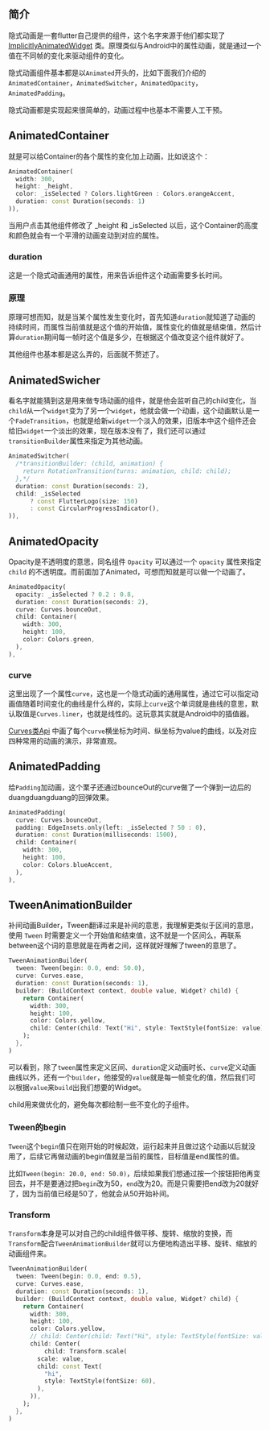 ## 简介

隐式动画是一套flutter自己提供的组件，这个名字来源于他们都实现了[ImplicitlyAnimatedWidget](https://api.flutter-io.cn/flutter/widgets/ImplicitlyAnimatedWidget-class.html) 类。原理类似与Android中的属性动画，就是通过一个值在不同帧的变化来驱动组件的变化。

隐式动画组件基本都是以`Animated`开头的，比如下面我们介绍的`AnimatedContainer`，`AnimatedSwitcher`，`AnimatedOpacity`，`AnimatedPadding`。

隐式动画都是实现起来很简单的，动画过程中也基本不需要人工干预。



## AnimatedContainer

就是可以给Container的各个属性的变化加上动画，比如说这个：

```dart
AnimatedContainer(
  width: 300,
  height: _height,
  color: _isSelected ? Colors.lightGreen : Colors.orangeAccent,
  duration: const Duration(seconds: 1)
)),
```

当用户点击其他组件修改了 \_height 和 \_isSelected 以后，这个Container的高度和颜色就会有一个平滑的动画变动到对应的属性。

### duration

这是一个隐式动画通用的属性，用来告诉组件这个动画需要多长时间。

### 原理

原理可想而知，就是当某个属性发生变化时，首先知道`duration`就知道了动画的持续时间，而属性当前值就是这个值的开始值，属性变化的值就是结束值，然后计算`duration`期间每一帧时这个值是多少，在根据这个值改变这个组件就好了。

其他组件也基本都是这么弄的，后面就不赘述了。



## AnimatedSwicher

看名字就能猜到这是用来做专场动画的组件，就是他会监听自己的child变化，当`child`从一个`widget`变为了另一个`widget`，他就会做一个动画，这个动画默认是一个`FadeTransition`，也就是给新`widget`一个淡入的效果，旧版本中这个组件还会给旧`widget`一个淡出的效果，现在版本没有了，我们还可以通过`transitionBuilder`属性来指定为其他动画。

```dart
AnimatedSwitcher(
  /*transitionBuilder: (child, animation) {
    return RotationTransition(turns: animation, child: child);
  },*/
  duration: const Duration(seconds: 2),
  child: _isSelected
      ? const FlutterLogo(size: 150)
      : const CircularProgressIndicator(),
)),
```



## AnimatedOpacity

Opacity是不透明度的意思，同名组件 `Opacity` 可以通过一个 `opacity` 属性来指定 `child` 的不透明度。而前面加了Animated，可想而知就是可以做一个动画了。

```dart
AnimatedOpacity(
  opacity: _isSelected ? 0.2 : 0.8,
  duration: const Duration(seconds: 2),
  curve: Curves.bounceOut,
  child: Container(
    width: 300,
    height: 100,
    color: Colors.green,
  ),
),
```

### curve

这里出现了一个属性`curve`，这也是一个隐式动画的通用属性，通过它可以指定动画值随着时间变化的曲线是什么样的，实际上`curve`这个单词就是曲线的意思，默认取值是`Curves.liner`，也就是线性的。这玩意其实就是Android中的插值器。

[Curves类Api](https://api.flutter.dev/flutter/animation/Curves-class.html) 中画了每个`curve`横坐标为时间、纵坐标为value的曲线，以及对应四种常用的动画的演示，非常直观。



## AnimatedPadding

给`Padding`加动画，这个栗子还通过bounceOut的curve做了一个弹到一边后的duangduangduang的回弹效果。

```dart
AnimatedPadding(
  curve: Curves.bounceOut,
  padding: EdgeInsets.only(left: _isSelected ? 50 : 0),
  duration: const Duration(milliseconds: 1500),
  child: Container(
    width: 300,
    height: 100,
    color: Colors.blueAccent,
  ),
),
```



## TweenAnimationBuilder

补间动画Builder，Tween翻译过来是补间的意思，我理解更类似于区间的意思，使用 `Tween` 时需要定义一个开始值和结束值，这不就是一个区间么，再联系between这个词的意思就是在两者之间，这样就好理解了tween的意思了。

```dart
TweenAnimationBuilder(
  tween: Tween(begin: 0.0, end: 50.0),
  curve: Curves.ease,
  duration: const Duration(seconds: 1),
  builder: (BuildContext context, double value, Widget? child) {
    return Container(
      width: 300,
      height: 100,
      color: Colors.yellow,
      child: Center(child: Text("Hi", style: TextStyle(fontSize: value))),
    );
  },
)
```

可以看到，除了`tween`属性来定义区间、`duration`定义动画时长、`curve`定义动画曲线以外，还有一个`builder`，他接受的`value`就是每一帧变化的值，然后我们可以根据`value`来`build`出我们想要的Widget。

child用来做优化的，避免每次都绘制一些不变化的子组件。

### Tween的begin

`Tween`这个`begin`值只在刚开始的时候起效，运行起来并且做过这个动画以后就没用了，后续它再做动画的begin值就是当前的属性，目标值是end属性的值。

比如`Tween(begin: 20.0, end: 50.0)`，后续如果我们想通过按一个按钮把他再变回去，并不是要通过把`begin`改为50，`end`改为20。而是只需要把end改为20就好了，因为当前值已经是50了，他就会从50开始补间。

### Transform

`Transform`本身是可以对自己的child组件做平移、旋转、缩放的变换，而`Transform`配合`TweenAnimationBuilder`就可以方便地构造出平移、旋转、缩放的动画组件来。

```dart
TweenAnimationBuilder(
  tween: Tween(begin: 0.0, end: 0.5),
  curve: Curves.ease,
  duration: const Duration(seconds: 1),
  builder: (BuildContext context, double value, Widget? child) {
    return Container(
      width: 300,
      height: 100,
      color: Colors.yellow,
      // child: Center(child: Text("Hi", style: TextStyle(fontSize: value))),
      child: Center(
          child: Transform.scale(
        scale: value,
        child: const Text(
          "hi",
          style: TextStyle(fontSize: 60),
        ),
      )),
    );
  },
)
```
